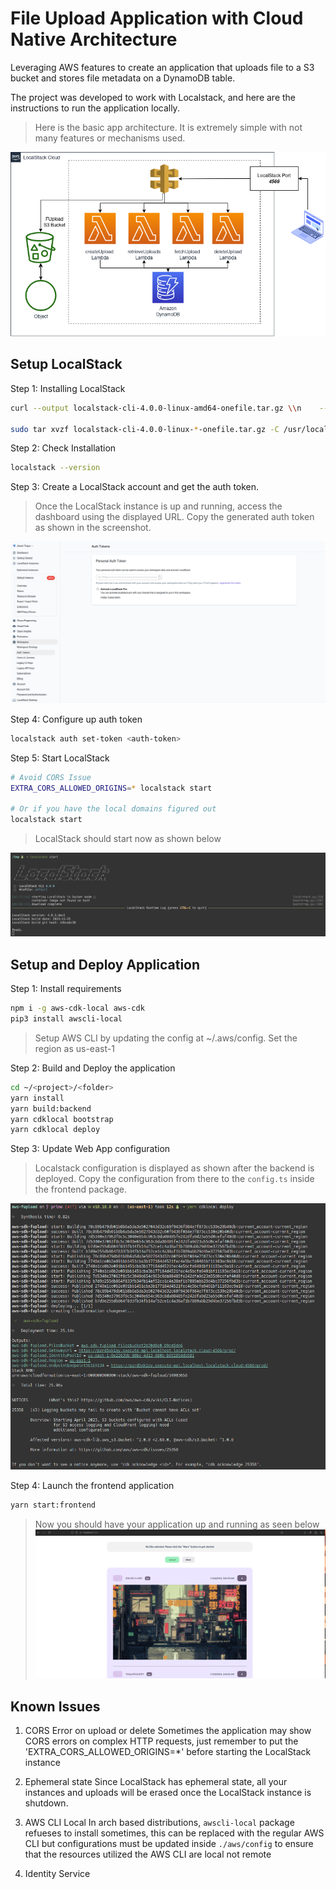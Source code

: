# File Upload Application with Cloud Native Architecture

Leveraging AWS features to create an application that uploads file to a S3 bucket and stores file metadata on a DynamoDB table.

The project was developed to work with Localstack, and here are the instructions to run the application locally.

> Here is the basic app architecture. It is extremely simple with not many features or mechanisms used.

![App Architecture](screenshots/app-architecture.png)

## Setup LocalStack

Step 1: Installing LocalStack
```bash
curl --output localstack-cli-4.0.0-linux-amd64-onefile.tar.gz \\n    --location https://github.com/localstack/localstack-cli/releases/download/v4.0.0/localstack-cli-4.0.0-linux-amd64-onefile.tar.gz

sudo tar xvzf localstack-cli-4.0.0-linux-*-onefile.tar.gz -C /usr/local/bin
```

Step 2: Check Installation
```bash
localstack --version
```

Step 3: Create a LocalStack account and get the auth token.

> Once the LocalStack instance is up and running, access the dashboard using the displayed URL. Copy the generated auth token as shown in the screenshot.

![Dashboard](screenshots/license.png)

Step 4: Configure up auth token
```bash
localstack auth set-token <auth-token>
```

Step 5: Start LocalStack
```bash
# Avoid CORS Issue
EXTRA_CORS_ALLOWED_ORIGINS=* localstack start

# Or if you have the local domains figured out
localstack start
```

> LocalStack should start now as shown below

![LocalStack Started](screenshots/localstack-ready.png)

## Setup and Deploy Application

Step 1: Install requirements
```bash
npm i -g aws-cdk-local aws-cdk
pip3 install awscli-local
```

> Setup AWS CLI by updating the config at ~/.aws/config. Set the region as us-east-1

Step 2: Build and Deploy the application
```bash
cd ~/<project>/<folder>
yarn install
yarn build:backend
yarn cdklocal bootstrap
yarn cdklocal deploy
```

Step 3: Update Web App configuration
> Localstack configuration is displayed as shown after the backend is deployed. Copy the configuration from there to the `config.ts` inside the frontend package.

![Configuration](screenshots/config-generated.png)


Step 4: Launch the frontend application
```bash
yarn start:frontend
```

> Now you should have your application up and running as seen below
![App Screenshot](screenshots/app.png)

## Known Issues

1. CORS Error on upload or delete
Sometimes the application may show CORS errors on complex HTTP requests, just remember to put the 'EXTRA_CORS_ALLOWED_ORIGINS=*' before starting the LocalStack instance

2. Ephemeral state
Since LocalStack has ephemeral state, all your instances and uploads will be erased once the LocalStack instance is shutdown.

3. AWS CLI Local
In arch based distributions, `awscli-local` package refueses to install sometimes, this can be replaced with the regular AWS CLI but configurations must be updated inside `./aws/config` to ensure that the resources utilized the AWS CLI are local not remote

4. Identity Service